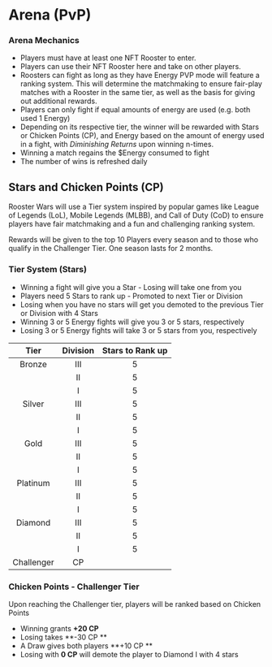 # Arena (PvP)

### Arena Mechanics

* Players must have at least one NFT Rooster to enter.&#x20;
* Players can use their NFT Rooster here and take on other players.&#x20;
* Roosters can fight as long as they have Energy PVP mode will feature a ranking system. This will determine the matchmaking to ensure fair-play matches with a Rooster in the same tier, as well as the basis for giving out additional rewards.&#x20;
* Players can only fight if equal amounts of energy are used (e.g. both used 1 Energy)&#x20;
* Depending on its respective tier, the winner will be rewarded with Stars or Chicken Points (CP), and Energy based on the amount of energy used in a fight, with _Diminishing Returns_ upon winning n-times.
* Winning a match regains the $Energy consumed to fight
* The number of wins is refreshed daily

## Stars and Chicken Points (CP)

Rooster Wars will use a Tier system inspired by popular games like League of Legends (LoL), Mobile Legends (MLBB), and Call of Duty (CoD) to ensure players have fair matchmaking and a fun and challenging ranking system.

Rewards will be given to the top 10 Players every season and to those who qualify in the Challenger Tier. One season lasts for 2 months.

### Tier System (Stars)

* Winning a fight will give you a Star - Losing will take one from you&#x20;
* Players need 5 Stars to rank up - Promoted to next Tier or Division&#x20;
* Losing when you have no stars will get you demoted to the previous Tier or Division with 4 Stars&#x20;
* Winning 3 or 5 Energy fights will give you 3 or 5 stars, respectively&#x20;
* Losing 3 or 5 Energy fights will take 3 or 5 stars from you, respectively

|  **Tier**  | **Division** | **Stars to Rank up** |
| :--------: | :----------: | :------------------: |
|   Bronze   |      III     |           5          |
|            |      II      |           5          |
|            |       I      |           5          |
|   Silver   |      III     |           5          |
|            |      II      |           5          |
|            |       I      |           5          |
|    Gold    |      III     |           5          |
|            |      II      |           5          |
|            |       I      |           5          |
|  Platinum  |      III     |           5          |
|            |      II      |           5          |
|            |       I      |           5          |
|   Diamond  |      III     |           5          |
|            |      II      |           5          |
|            |       I      |           5          |
| Challenger |      CP      |                      |

### Chicken Points - Challenger Tier

Upon reaching the Challenger tier, players will be ranked based on Chicken Points

* Winning grants **+20 CP**&#x20;
* Losing takes **-30 CP **
* A Draw gives both players **+10 CP **
* Losing with **0 CP** will demote the player to Diamond I with 4 stars
